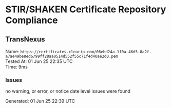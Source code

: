 # STIR/SHAKEN Certificate Repository Compliance

## TransNexus

Name: `https://certificates.clearip.com/06ebd24a-1f0a-46d5-8a2f-a7ae49be8ed6/99ff28aa0514d552f55c71f4d40ae2d0.pem`\
Tested At: 01 Jun 25 22:35 UTC\
Time: 9ms

### Issues

no warning, or error, or notice date level issues were found

Generated: 01 Jun 25 22:39 UTC